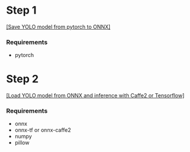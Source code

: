 

# Step 1

[[Save YOLO model from pytorch to ONNX]](1.yolo2_pytorch_onnx_save_model.ipynb)

### Requirements
- pytorch

# Step 2

[[Load YOLO model from ONNX and inference with Caffe2 or Tensorflow]](2.yolo2_pytorch_onnx_load_model.ipynb)

### Requirements
- onnx
- onnx-tf or onnx-caffe2
- numpy
- pillow

